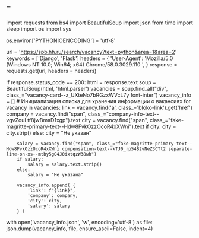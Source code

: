 # -

import requests
from bs4 import BeautifulSoup
import json
from time import sleep
import os
import sys

os.environ['PYTHONIOENCODING'] = 'utf-8'

url = 'https://spb.hh.ru/search/vacancy?text=python&area=1&area=2'
keywords = ['Django', 'Flask']
headers = {
  'User-Agent': 'Mozilla/5.0 (Windows NT 10.0; Win64; x64) Chrome/58.0.3029.110 ',
}
response = requests.get(url, headers = headers)

if response.status_code == 200:
    html = response.text
    soup = BeautifulSoup(html, 'html.parser')
    vacancies = soup.find_all("div", class_="vacancy-card--z_UXteNo7bRGzxWVcL7y font-inter")
    vacancy_info = []  # Инициализация списка для хранения информации о вакансиях
    for vacancy in vacancies:
        link = vacancy.find('a', class_='bloko-link').get('href')
        company = vacancy.find("span", class_="company-info-text--vgvZouLtf8jwBmaD1xgp").text
        city = vacancy.find("span", class_="fake-magritte-primary-text--Hdw8FvkOzzOcoR4xXWni").text
        if city:
            city = city.strip()
        else:
            city = "Не указан"
            
        salary = vacancy.find("span", class_="fake-magritte-primary-text--Hdw8FvkOzzOcoR4xXWni compensation-text--kTJ0_rp54B2vNeZ3CTt2 separate-line-on-xs--mtby5gO4J0ixtqzW38wh")
        if salary:
            salary = salary.text.strip()
        else:
            salary = "Не указана"
            
        vacancy_info.append( {
            'link': f"{link}",
            'company': company,
            'city': city,
            'salary': salary
        } )

with open('vacancy_info.json', 'w', encoding='utf-8') as file:
    json.dump(vacancy_info, file, ensure_ascii=False, indent=4)
